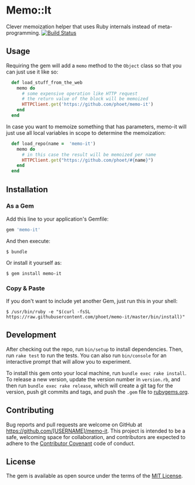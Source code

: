 # Memo::It

Clever memoization helper that uses Ruby internals instead of meta-programming. [![Build Status](https://travis-ci.org/phoet/memo-it.svg?branch=master)](https://travis-ci.org/phoet/memo-it)

## Usage

Requiring the gem will add a `memo` method to the `Object` class so that you can just use it like so:

```ruby
  def load_stuff_from_the_web
    memo do
      # some expensive operation like HTTP request
      # the return value of the block will be memoized
      HTTPClient.get('https://github.com/phoet/memo-it')
    end
  end
```

In case you want to memoize something that has parameters, memo-it will just use all local variables in scope to determine the memoization:

```ruby
  def load_repo(name =  'memo-it')
    memo do
      # in this case the result will be memoized per name
      HTTPClient.get("https://github.com/phoet/#{name}")
    end
  end
```

## Installation

### As a Gem

Add this line to your application's Gemfile:

```ruby
gem 'memo-it'
```

And then execute:

    $ bundle

Or install it yourself as:

    $ gem install memo-it

### Copy & Paste

If you don't want to include yet another Gem, just run this in your shell:

    $ /usr/bin/ruby -e "$(curl -fsSL https://raw.githubusercontent.com/phoet/memo-it/master/bin/install)"

## Development

After checking out the repo, run `bin/setup` to install dependencies. Then, run `rake test` to run the tests. You can also run `bin/console` for an interactive prompt that will allow you to experiment.

To install this gem onto your local machine, run `bundle exec rake install`. To release a new version, update the version number in `version.rb`, and then run `bundle exec rake release`, which will create a git tag for the version, push git commits and tags, and push the `.gem` file to [rubygems.org](https://rubygems.org).

## Contributing

Bug reports and pull requests are welcome on GitHub at https://github.com/[USERNAME]/memo-it. This project is intended to be a safe, welcoming space for collaboration, and contributors are expected to adhere to the [Contributor Covenant](http://contributor-covenant.org) code of conduct.


## License

The gem is available as open source under the terms of the [MIT License](http://opensource.org/licenses/MIT).
